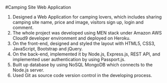 #Camping Site Web Application

1. Designed a Web Application for camping lovers, which includes sharing camping site name, price and
image, visitors sign up, login and comment.
2. The whole project was developed using MEN stack under Amazon AWS Cloud9 developer environment and
deployed on Heroku.
3. On the front-end, designed and styled the layout with HTML5, CSS3, JavaScript, Bootstrap and jQuery.
4. On the back-end, implemented it by Node.js, Express.js, REST API, and implemented user authentication by
using Passport.js.
5. Built up database by using NoSQL MongoDB which connects to the Node.js server.
6. Used Git as source code version control in the developing process.
